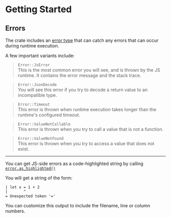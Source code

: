 # Getting Started
## Errors
The crate includes an [error type](https://docs.rs/rustyscript/latest/rustyscript/error/enum.Error.html) that can catch any errors that can occur during runtime execution.

A few important variants include:

> `Error::JsError`  
> This is the most common error you will see, and is thrown by the JS runtime. It contains the error message and the stack trace.

> `Error::JsonDecode`  
> You will see this error if you try to decode a return value to an incompatible type.

> `Error::Timeout`  
> This error is thrown when runtime execution takes longer than the runtime's configured timeout.

> `Error::ValueNotCallable`  
> This error is thrown when you try to call a value that is not a function.

> `Error::ValueNotFound`  
> This error is thrown when you try to access a value that does not exist.

-----

You can get JS-side errors as a code-highlighted string by calling [`error.as_highlighted()`](https://docs.rs/rustyscript/latest/rustyscript/error/enum.Error.html#method.as_highlighted)

You will get a string of the form:
```
| let x = 1 + 2  
|       ^  
= Unexpected token '='  
```

You can customize this output to include the filename, line or column numbers.